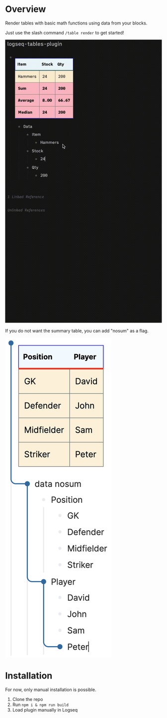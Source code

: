 # Overview

Render tables with basic math functions using data from your blocks.

Just use the slash command `/table render` to get started!

![](/screenshots/demo.gif)

If you do not want the summary table, you can add "nosum" as a flag.

![](/screenshots/nosum.png)

# Installation

For now, only manual installation is possible.

1. Clone the repo
2. Run `npm i & npm run build`
3. Load plugin manually in Logseq
